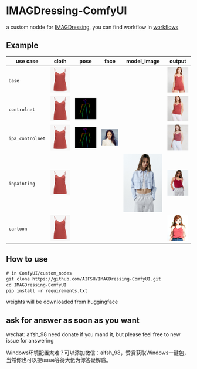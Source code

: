 # IMAGDressing-ComfyUI
a custom nodde for [IMAGDressing](https://github.com/muzishen/IMAGDressing), you can find workflow in [workflows](./workflows/)

## Example
use case | cloth | pose | face | model_image | output 
----- | ---- | ---- | ---- | ---- | ----
`base` | ![](./workflows/img/cloth.jpg) | | | | ![](./workflows/img/ComfyUI_temp_imnoj_00001_.png)
`controlnet` | ![](./workflows/img/cloth.jpg) | ![](./workflows/img/pose.jpg) | | | ![](./workflows/img/ComfyUI_temp_imnoj_00002_.png)
`ipa_controlnet` | ![](./workflows/img/cloth.jpg) | ![](./workflows/img/pose.jpg) | ![](./workflows/img/face.jpg) | | ![](./workflows/img/ComfyUI_temp_imnoj_00003_.png)
`inpainting` | ![](./workflows/img/cloth.jpg) | | |   ![](./workflows/img/model.jpg) | ![](./workflows/img/ComfyUI_temp_zyxcr_00001_.png)
`cartoon` | ![](./workflows/img/cloth.jpg) | | |  | ![](./workflows/img/ComfyUI_temp_zyxcr_00002_.png)

## How to use
```
# in ComfyUI/custom_nodes
git clone https://github.com/AIFSH/IMAGDressing-ComfyUI.git
cd IMAGDressing-ComfyUI
pip install -r requirements.txt
```
weights will be downloaded from huggingface

## ask for answer as soon as you want
wechat: aifsh_98
need donate if you mand it,
but please feel free to new issue for answering

Windows环境配置太难？可以添加微信：aifsh_98，赞赏获取Windows一键包，当然你也可以提issue等待大佬为你答疑解惑。